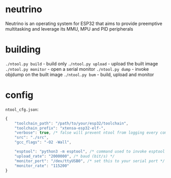 # neutrino
Neutrino is an operating system for ESP32 that aims to provide preemptive multitasking and leverage its MMU, MPU and PID peripherals

# building
`./ntool.py build` - build only
`./ntool.py upload` - upload the built image
`./ntool.py monitor` - open a serial monitor
`./ntool.py dump` - invoke objdump on the built image
`./ntool.py bum` - build, upload and monitor

# config
`ntool_cfg.json`:
```js
{
    "toolchain_path": "/path/to/your/esp32/toolchain",
    "toolchain_prefix": "xtensa-esp32-elf-",
    "verbose": true, /* false will prevent ntool from logging every command it's executing*/
    "src": "./src",
    "gcc_flags": "-O2 -Wall",

    "esptool": "python3 -m esptool", /* command used to invoke esptool */
    "upload_rate": "2000000", /* baud (bit/s) */
    "monitor_port": "/dev/ttyUSB0", /* set this to your serial port */
    "monitor_rate": "115200"
}
```